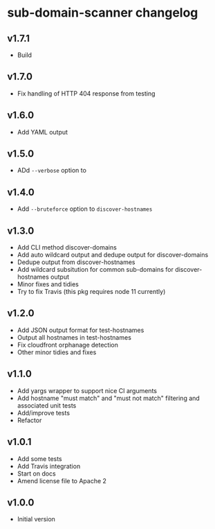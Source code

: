 # sub-domain-scanner changelog

## v1.7.1
* Build

## v1.7.0
* Fix handling of HTTP 404 response from testing

## v1.6.0
* Add YAML output

## v1.5.0
* ADd `--verbose` option to 

## v1.4.0
* Add `--bruteforce` option to `discover-hostnames`

## v1.3.0
* Add CLI method discover-domains
* Add auto wildcard output and dedupe output for discover-domains
* Dedupe output from discover-hostnames
* Add wildcard subsitution for common sub-domains for discover-hostnames output
* Minor fixes and tidies
* Try to fix Travis (this pkg requires node 11 currently)

## v1.2.0
* Add JSON output format for test-hostnames
* Output all hostnames in test-hostnames
* Fix cloudfront orphanage detection
* Other minor tidies and fixes

## v1.1.0
* Add yargs wrapper to support nice CI arguments
* Add hostname "must match" and "must not match" filtering and associated unit tests
* Add/improve tests
* Refactor

## v1.0.1
* Add some tests
* Add Travis integration
* Start on docs
* Amend license file to Apache 2

## v1.0.0
* Initial version
